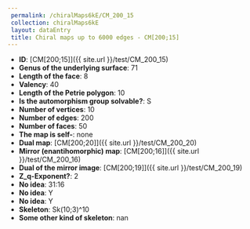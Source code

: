 ```yaml
--- 
 permalink: /chiralMaps6kE/CM_200_15 
 collection: chiralMaps6kE
 layout: dataEntry
 title: Chiral maps up to 6000 edges - CM[200;15]
---
```


- **ID**: [CM[200;15]]({{ site.url }}/test/CM_200_15)
- **Genus of the underlying surface**: 71
- **Length of the face**: 8
- **Valency**: 40
- **Length of the Petrie polygon**: 10
- **Is the automorphism group solvable?**: S
- **Number of vertices**: 10
- **Number of edges**: 200
- **Number of faces**: 50
- **The map is self-**: none
- **Dual map**: [CM[200;20]]({{ site.url }}/test/CM_200_20)
- **Mirror (enantihomorphic) map**: [CM[200;16]]({{ site.url }}/test/CM_200_16)
- **Dual of the mirror image**: [CM[200;19]]({{ site.url }}/test/CM_200_19)
- **Z_q-Exponent?**: 2
- **No idea**:  31:16
- **No idea**: Y
- **No idea**: Y
- **Skeleton**: Sk(10;3)^10
- **Some other kind of skeleton**: nan
